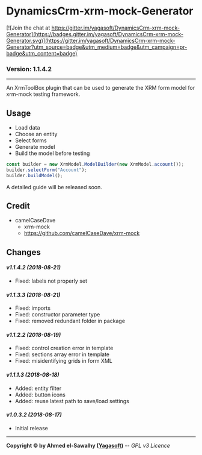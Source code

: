 # DynamicsCrm-xrm-mock-Generator

[![Join the chat at https://gitter.im/yagasoft/DynamicsCrm-xrm-mock-Generator](https://badges.gitter.im/yagasoft/DynamicsCrm-xrm-mock-Generator.svg)](https://gitter.im/yagasoft/DynamicsCrm-xrm-mock-Generator?utm_source=badge&utm_medium=badge&utm_campaign=pr-badge&utm_content=badge)

### Version: 1.1.4.2
---

An XrmToolBox plugin that can be used to generate the XRM form model for xrm-mock testing framework.

## Usage

+ Load data
+ Choose an entity
+ Select forms
+ Generate model
+ Build the model before testing

```ts
const builder = new XrmModel.ModelBuilder(new XrmModel.account());
builder.selectForm("Account");
builder.buildModel();
```

A detailed guide will be released soon.

## Credit

+ camelCaseDave
  + xrm-mock
  + https://github.com/camelCaseDave/xrm-mock
		
## Changes

#### _v1.1.4.2 (2018-08-21)_
+ Fixed: labels not properly set
#### _v1.1.3.3 (2018-08-21)_
+ Fixed: imports
+ Fixed: constructor parameter type
+ Fixed: removed redundant folder in package
#### _v1.1.2.2 (2018-08-19)_
+ Fixed: control creation error in template
+ Fixed: sections array error in template
+ Fixed: misidentifying grids in form XML
#### _v1.1.1.3 (2018-08-18)_
+ Added: entity filter
+ Added: button icons
+ Added: reuse latest path to save/load settings
#### _v1.0.3.2 (2018-08-17)_
+ Initial release

---
**Copyright &copy; by Ahmed el-Sawalhy ([Yagasoft](http://yagasoft.com))** -- _GPL v3 Licence_

